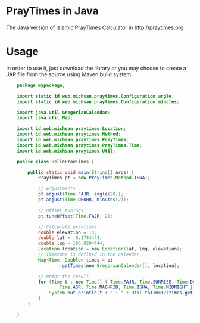 PrayTimes in Java
=================

The Java version of Islamic PrayTimes Calculator in http://praytimes.org

Usage
=====

In order to use it, just download the library or you may choose to create a JAR file from the source using Maven build system.

`````java
	package mypackage;

	import static id.web.michsan.praytimes.Configuration.angle;
	import static id.web.michsan.praytimes.Configuration.minutes;

	import java.util.GregorianCalendar;
	import java.util.Map;

	import id.web.michsan.praytimes.Location;
	import id.web.michsan.praytimes.Method;
	import id.web.michsan.praytimes.PrayTimes;
	import id.web.michsan.praytimes.PrayTimes.Time;
	import id.web.michsan.praytimes.Util;

	public class HelloPrayTimes {

		public static void main(String[] args) {
			PrayTimes pt = new PrayTimes(Method.ISNA);

			// Adjustments
			pt.adjust(Time.FAJR, angle(20));
			pt.adjust(Time.DHUHR, minutes(2));

			// Offset tunings
			pt.tuneOffset(Time.FAJR, 2);

			// Calculate praytimes
			double elevation = 10;
			double lat = -6.1744444;
			double lng = 106.8294444;
			Location location = new Location(lat, lng, elevation);
			// Timezone is defined in the calendar
			Map<Time, Double> times = pt
					.getTimes(new GregorianCalendar(), location);

			// Print the result
			for (Time t : new Time[] { Time.FAJR, Time.SUNRISE, Time.DHUHR,
					Time.ASR, Time.MAGHRIB, Time.ISHA, Time.MIDNIGHT }) {
				System.out.println(t + " : " + Util.toTime12(times.get(t), false));
			}
		}

	}
`````

